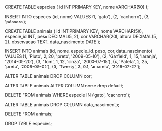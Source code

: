 CREATE TABLE especies (
    id INT PRIMARY KEY,
    nome VARCHAR(50)
);

INSERT INTO especies (id, nome) VALUES
(1, 'gato'),
(2, 'cachorro'),
(3, 'pássaro');

CREATE TABLE animais (
    id INT PRIMARY KEY,
    nome VARCHAR(50),
    especie_id INT,
    peso DECIMAL(5, 2),
    cor VARCHAR(20),
    altura DECIMAL(5, 2),
    observacao TEXT,
    data_nascimento DATE
);

INSERT INTO animais (id, nome, especie_id, peso, cor, data_nascimento)
VALUES
(1, 'Pluto', 2, 20, 'preto', '2009-05-10'),
(2, 'Garfield', 1, 15, 'laranja', '2014-09-20'),
(3, 'Tom', 1, 12, 'cinza', '2003-07-15'),
(4, 'Pateta', 2, 25, 'preto', '2008-09-05'),
(5, 'Tweety', 3, 0.1, 'amarelo', '2019-07-27');

ALTER TABLE animais
DROP COLUMN cor;

ALTER TABLE animais
ALTER COLUMN nome drop default;

DELETE FROM animais
WHERE especie IN ('gato', 'cachorro');

ALTER TABLE animais
DROP COLUMN data_nascimento;

DELETE FROM animais;

DROP TABLE especies;
